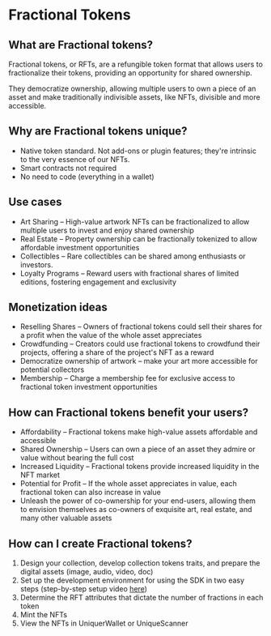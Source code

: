 # Fractional Tokens

## What are Fractional tokens?
Fractional tokens, or RFTs, are a refungible token format that allows users to fractionalize their tokens, providing an opportunity for shared ownership.

They democratize ownership, allowing multiple users to own a piece of an asset and make traditionally indivisible assets, like NFTs, divisible and more accessible.

## Why are Fractional tokens unique?
- Native token standard. Not add-ons or plugin features; they're intrinsic to the very essence of our NFTs.
- Smart contracts not required
- No need to code (everything in a wallet)

## Use cases
- Art Sharing – High-value artwork NFTs can be fractionalized to allow multiple users to invest and enjoy shared ownership
- Real Estate – Property ownership can be fractionally tokenized to allow affordable investment opportunities
- Collectibles – Rare collectibles can be shared among enthusiasts or investors.
- Loyalty Programs – Reward users with fractional shares of limited editions, fostering engagement and exclusivity

## Monetization ideas
- Reselling Shares – Owners of fractional tokens could sell their shares for a profit when the value of the whole asset appreciates
- Crowdfunding – Creators could use fractional tokens to crowdfund their projects, offering a share of the project's NFT as a reward
- Democratize ownership of artwork – make your art more accessible for potential collectors
- Membership – Charge a membership fee for exclusive access to fractional token investment opportunities

## How can Fractional tokens benefit your users?
- Affordability – Fractional tokens make high-value assets affordable and accessible
- Shared Ownership – Users can own a piece of an asset they admire or value without bearing the full cost
- Increased Liquidity – Fractional tokens provide increased liquidity in the NFT market
- Potential for Profit – If the whole asset appreciates in value, each fractional token can also increase in value
- Unleash the power of co-ownership for your end-users, allowing them to envision themselves as co-owners of exquisite art, real estate, and many other valuable assets

## How can I create Fractional tokens?
1. Design your collection, develop collection tokens traits, and prepare the digital assets (image, audio, video, doc)
2. Set up the development environment for using the SDK in two easy steps (step-by-step setup video [here](https://youtu.be/StfRap-dvks))
3. Determine the RFT attributes that dictate the number of fractions in each token
4. Mint the NFTs
5. View the NFTs in UniquerWallet or UniqueScanner
